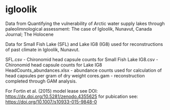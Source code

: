 # igloolik
Data from Quantifying the vulnerability of Arctic water supply lakes through paleolimnological assessment: The case of Igloolik, Nunavut, Canada
Journal; The Holocene

Data for Small Fish Lake (SFL) and Lake IG8 (IG8) used for reconstructions of past climate in Igloolik, Nunavut. 

SFL.csv - Chironomid head capsule counts for Small Fish Lake
IG8.csv - Chironomid head capsule counts for Lake IG8
HeadCounts_abundances.xlsx - abundance counts used for calculation of head capsules per gram of dry weight
cores.gam - reconstruction completed through GAM analysis.

For Fortin et al. (2015) model lease see DOI: https://dx.doi.org/10.5281/zenodo.4355625
for pubication see: https://doi.org/10.1007/s10933-015-9848-0
